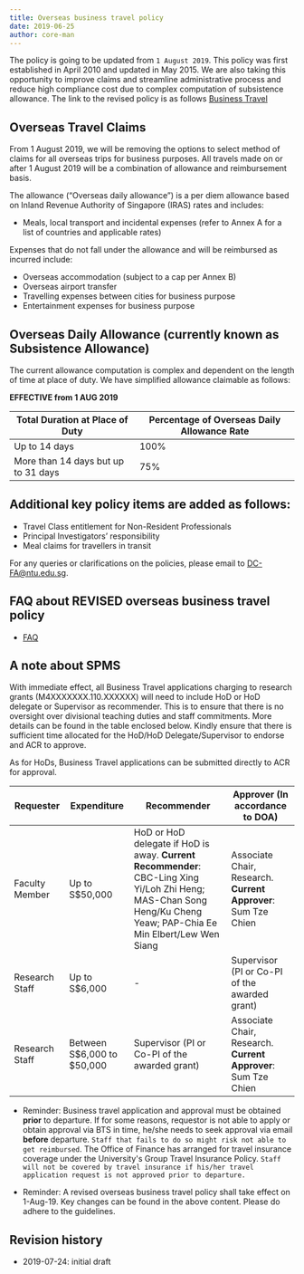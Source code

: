 ```yaml
---
title: Overseas business travel policy
date: 2019-06-25
author: core-man
---
```


The policy is going to be updated from `1 August 2019`. This policy was first established in April 2010 and updated in May 2015. We are also taking this opportunity to improve claims and streamline administrative process and reduce high compliance cost due to complex computation of subsistence allowance.  The link to the revised policy is as follows [Business Travel](https://ts.ntu.edu.sg/sites/policyportal/new/Policies2/HumanResource/Pages/BusinessTravel.aspx)


##  Overseas Travel Claims

From 1 August 2019, we will be removing the options to select method of claims for all overseas trips for business purposes. All travels made on or after 1 August 2019 will be a combination of allowance and reimbursement basis.

The allowance (“Overseas daily allowance”) is a per diem allowance based on Inland Revenue Authority of Singapore (IRAS) rates and includes:
- Meals, local transport and incidental expenses (refer to Annex A for a list of countries and applicable rates)

Expenses that do not fall under the allowance and will be reimbursed as incurred include:
- Overseas accommodation (subject to a cap per Annex B)
- Overseas airport transfer
- Travelling expenses between cities for business purpose
- Entertainment expenses for business purpose


## Overseas Daily Allowance (currently known as Subsistence Allowance)

The current allowance computation is complex and dependent on the length of time at place of duty. We have simplified allowance claimable as follows:

**EFFECTIVE from 1 AUG 2019**

Total Duration at Place of Duty |Percentage of Overseas Daily Allowance Rate
----|-----
Up to 14 days|100%
More than 14 days but up to 31 days|75%


## Additional key policy items are added as follows:

- Travel Class entitlement for Non-Resident Professionals
- Principal Investigators’ responsibility
- Meal claims for travellers in transit

For any queries or clarifications on the policies, please email to [DC-FA@ntu.edu.sg](mailto:DC-FA@ntu.edu.sg).


## FAQ about REVISED overseas business travel policy

- [FAQ](https://dcsvridp.ntu.edu.sg/idp/Authn/UserPassword)


## A note about SPMS
With immediate effect, all Business Travel applications charging to research grants (M4XXXXXXX.110.XXXXXX) will need to include HoD or HoD delegate or Supervisor as recommender. This is to ensure that there is no oversight over divisional teaching duties and staff commitments. More details can be found in the table enclosed below. Kindly ensure that there is sufficient time allocated for the HoD/HoD Delegate/Supervisor to endorse and ACR to approve.

As for HoDs, Business Travel applications can be submitted directly to ACR for approval.

Requester|Expenditure|Recommender|Approver (In accordance to DOA)
---|---|---|---
Faculty Member|Up to S$50,000|HoD or HoD delegate if HoD is away. **Current Recommender**: CBC-Ling Xing Yi/Loh Zhi Heng; MAS-Chan Song Heng/Ku Cheng Yeaw; PAP-Chia Ee Min Elbert/Lew Wen Siang|Associate Chair, Research. **Current Approver**: Sum Tze Chien
Research Staff|Up to S$6,000|-|Supervisor (PI or Co-PI of the awarded grant)
Research Staff|Between S$6,000 to $50,000|Supervisor (PI or Co-PI of the awarded grant)|Associate Chair, Research. **Current Approver**: Sum Tze Chien

- Reminder: Business travel application and approval must be obtained **prior** to departure. If for some reasons, requestor is not able to apply or obtain approval via BTS in time, he/she needs to seek approval via email **before** departure. `Staff that fails to do so might risk not able to get reimbursed`. The Office of Finance has arranged for travel insurance coverage under the University's Group Travel Insurance Policy. `Staff will not be covered by travel insurance if his/her travel application request is not approved prior to departure.`

- Reminder: A revised overseas business travel policy shall take effect on 1-Aug-19. Key changes can be found in the above content. Please do adhere to the guidelines.


## Revision history

- 2019-07-24: initial draft

